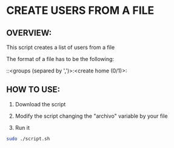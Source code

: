 # CREATE USERS FROM A FILE 

## OVERVIEW:

This script creates a list of users from a file

The format of a file has to be the following:

<users>:<password>:<groups (separed by ',')>:<create home (0/1)>:<shell>

## HOW TO USE:

1. Download the script 

2. Modify the script changing the "archivo" variable by your file

3. Run it

```bash 
sudo ./script.sh  
```
